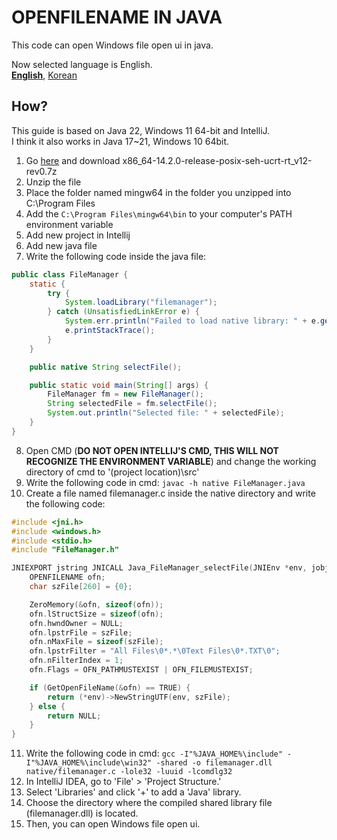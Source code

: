 # OPENFILENAME IN JAVA
This code can open Windows file open ui in java.

Now selected language is English.   
[**English**](readme.md), [Korean](readme.ko.md)

## How?
This guide is based on Java 22, Windows 11 64-bit and IntelliJ.   
I think it also works in Java 17~21, Windows 10 64bit.
1. Go [here](https://github.com/niXman/mingw-builds-binaries/releases) and download x86_64-14.2.0-release-posix-seh-ucrt-rt_v12-rev0.7z
2. Unzip the file
3. Place the folder named mingw64 in the folder you unzipped into C:\Program Files
4. Add the `C:\Program Files\mingw64\bin` to your computer's PATH environment variable
5. Add new project in Intellij
6. Add new java file
7. Write the following code inside the java file:
```java copy
public class FileManager {
    static {
        try {
            System.loadLibrary("filemanager");
        } catch (UnsatisfiedLinkError e) {
            System.err.println("Failed to load native library: " + e.getMessage());
            e.printStackTrace();
        }
    }

    public native String selectFile();

    public static void main(String[] args) {
        FileManager fm = new FileManager();
        String selectedFile = fm.selectFile();
        System.out.println("Selected file: " + selectedFile);
    }
}
```
8. Open CMD
(**DO NOT OPEN INTELLIJ'S CMD, THIS WILL NOT RECOGNIZE THE ENVIRONMENT VARIABLE**)
and change the working directory of cmd to '(project location)\src'
9. Write the following code in cmd:
`javac -h native FileManager.java`
10. Create a file named filemanager.c inside the native directory and write the following code:
```C copy
#include <jni.h>
#include <windows.h>
#include <stdio.h>
#include "FileManager.h"

JNIEXPORT jstring JNICALL Java_FileManager_selectFile(JNIEnv *env, jobject obj) {
    OPENFILENAME ofn;
    char szFile[260] = {0};

    ZeroMemory(&ofn, sizeof(ofn));
    ofn.lStructSize = sizeof(ofn);
    ofn.hwndOwner = NULL;
    ofn.lpstrFile = szFile;
    ofn.nMaxFile = sizeof(szFile);
    ofn.lpstrFilter = "All Files\0*.*\0Text Files\0*.TXT\0";
    ofn.nFilterIndex = 1;
    ofn.Flags = OFN_PATHMUSTEXIST | OFN_FILEMUSTEXIST;

    if (GetOpenFileName(&ofn) == TRUE) {
        return (*env)->NewStringUTF(env, szFile);
    } else {
        return NULL;
    }
}
```
11. Write the following code in cmd:
`gcc -I"%JAVA_HOME%\include" -I"%JAVA_HOME%\include\win32" -shared -o filemanager.dll native/filemanager.c -lole32 -luuid -lcomdlg32`
12. In IntelliJ IDEA, go to 'File' > 'Project Structure.'
13. Select 'Libraries' and click '+' to add a 'Java' library.
14. Choose the directory where the compiled shared library file (filemanager.dll) is located.
15. Then, you can open Windows file open ui.
